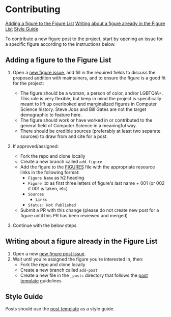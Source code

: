 # Contributing

[Adding a figure to the Figure List](#adding-a-figure-to-the-figure-list)
[Writing about a figure already in the Figure List](#writing-about-a-figure-in-the-figure-list)
[Style Guide](#style-guide)


To contribute a new figure post to the project, start by opening an issue for a specific figure according to the instructions below.

## Adding a figure to the Figure List

1. Open a [new figure issue](https://github.com/timmybytes/compuneers/issues/new?assignees=&labels=enhancement&template=add-a-new-figure.md&title=), and fill in the required fields to discuss the proposed addition with maintainers, and to ensure the figure is a good fit for the project:

   - The figure should be a woman, a person of color, and/or LGBTQIA+. This rule is very flexible, but keep in mind the project is specifically meant to lift up overlooked and marginalized figures in Computer Science history. Steve Jobs and Bill Gates are not the target demographic to feature here.
   - The figure should work or have worked in or contributed to the general field of Computer Science in a meaningful way.
   - There should be credible sources (preferably at least two separate sources) to draw from and cite for a post.

2. If approved/assigned:
   - Fork the repo and clone locally
   - Create a new branch called `add-figure`
   - Add the figure to the [FIGURES](https://github.com/timmybytes/compuneers/blob/main/FIGURES.md) file with the appropriate resource links in the following format:
     - `Figure Name` as h2 heading
     - `Figure ID` as first three letters of figure's last name + 001 (or 002 if 001 is taken, etc)
     - `Sources`
       - `Links`
     - `Status: Not Published`
   - Submit a PR with this change (please do not create new post for a figure until this PR has been reviewed and merged)

3. Continue with the below steps

## Writing about a figure already in the Figure List

1. Open a new [new figure post issue](https://github.com/timmybytes/compuneers/issues/new?assignees=&labels=enhancement&template=write-a-new-figure-post.md&title=New+Figure+Post+-+%5BFigure+Name+Here%5D).
2. Wait until you're assigned the figure you're interested in, then:
   - Fork the repo and clone locally
   - Create a new branch called `add-post`
   - Create a new file in the `_posts` directory that follows the [post template](https://timmybytes.github.io/compuneers/meta/post-template.html) guidelines


## Style Guide

Posts should use the [post template](https://timmybytes.github.io/compuneers/meta/post-template.html) as a style guide.
